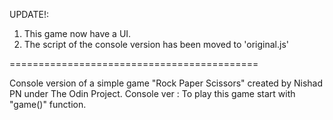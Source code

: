 UPDATE!: 
1. This game now have a UI.
2. The script of the console version has been moved to 'original.js'

===========================================

Console version of a simple game "Rock Paper Scissors" created by Nishad PN under The Odin Project.
Console ver : To play this game start with "game()" function.